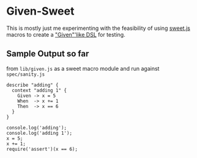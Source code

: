 # Given-Sweet

This is mostly just me experimenting with the feasibility of using [sweet.js](https://github.com/mozilla/sweet.js) macros to create a ["Given"'like DSL](https://github.com/searls/jasmine-given) for testing.

## Sample Output so far

from `lib/given.js` as a sweet macro module and run against `spec/sanity.js`

```
describe "adding" {
  context "adding 1" {
    Given -> x = 5
    When  -> x += 1
    Then  -> x == 6
  }
}
```

```
console.log('adding');
console.log('adding 1');
x = 5;
x += 1;
require('assert')(x == 6);
```

